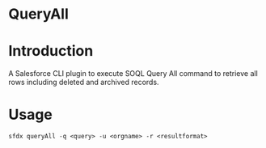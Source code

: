 # QueryAll

# Introduction

A Salesforce CLI plugin to execute SOQL Query All command to retrieve all rows including deleted and archived records.

# Usage

`sfdx queryAll -q <query> -u <orgname> -r <resultformat>`
